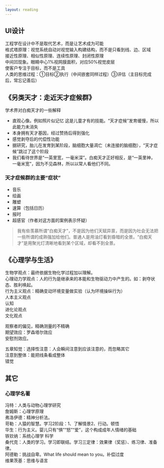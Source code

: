 ```yaml
---
layout: reading
---
```



## UI设计
工程学在设计中不是取代艺术，而是让艺术成为可能  
格式塔原理：视觉系统自动对视觉输入构建结构，而不是只看到线、边、区域  
接近性原理、相似性原理、连续性原理、封闭性原理  
中间凹现象。眼睛中心1%视网膜面积，对应50%视觉皮层  
使客户专注于目标，而不是工具  
人类的思维过程：①目标②执行（中间嵌套同样过程）③评估（主目标完成后，常忘记善后）  



## 《另类天才：走近天才症候群》
学术界对白痴天才的一些解释  
- 直观心像。例如照片似记忆
这是儿童才有的技能。“天才症候”发育缓慢，所以此能力未消失
- 本身拥有天才基因，经过赞扬后得到强化
- 感觉剥夺后的代偿性功能
- 据研究，胎儿在发育到某阶段，脑细胞大量凋亡（未连接的脑细胞），“天才症候”跳过了这个阶段
- 我们看待世界是“一英里宽，一毫米深”。白痴天才正好相反，是“一英里神，一毫米宽”，因为不见森林，所以以常人看他们不同。

### 天才症候群的主要“症状”
- 音乐
- 绘画
- 雕塑
- 速算（包括日历）
- 报时
- 超感官（作者对这方面的案例表示怀疑）

>我有些羡慕所谓“白痴天才”，不是因为他们天赋异禀，而是因为社会无法把一些所谓的成熟强加给他们。普通人是用油灯看到昏暗的全景。“白痴天才”是用聚光灯清晰地看到某个区域，却看不到全景。



## 《心理学与生活》
生物学观点：最终依据生物化学过程加以理解。  
心理动力学观点：人的行为是继承来的本能和生物驱动力中产生的。如：剥夺状态、胜利唤起。  
行为主义观点：精确变动环境变量做实验（认为环境操纵行为）  
人本主义观点  
认知  
进化论观点  
文化观点  

观察者的偏见，精确测量的不精确  
期望效应：罗森塔尔效应  
安慰剂效应。  

五章知觉：选择性注意：人会瞬间注意到应该注意的，而忽略其它  
注意到整体：能把线条看成整体  
错觉  

## 其它
### 心理学名著
冯特：人类与动物心理学研究  
詹姆斯：心理学原理  
弗洛伊德：精神分析法。  
苛勒：人猿的智慧。学习2阶段：1、了解情景2、行动。顿悟  
华生：行为主义。婴儿只有“惧”“怒”“爱”，这个构成成年人情绪的基础  
铁钦纳：系统心理学  科学  
桑代克：人类的学习。学习即联结。学习三定律：效果律（奖惩）、练习律、准备律。  
阿德勒：挑战自卑。What life should mean to you。补偿过度  
维果茨基：思维与语言  
